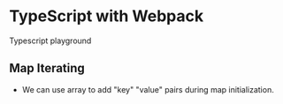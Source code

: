 # TypeScript with Webpack

Typescript playground

## Map Iterating

* We can use array to add "key" "value" pairs during map initialization.